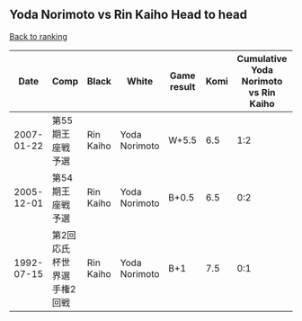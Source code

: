 ## Yoda Norimoto vs Rin Kaiho Head to head

[Back to ranking](../../index.md)




| **Date** | **Comp** | **Black** | **White** | **Game result** | **Komi** | **Cumulative Yoda Norimoto vs Rin Kaiho** | **Yoda Norimoto streak** | **Rin Kaiho streak** | 
| --- | --- | --- | --- | --- | --- | --- | --- | --- |
| 2007-01-22 | 第55期王座戦予選 | Rin Kaiho | Yoda Norimoto | W+5.5 | 6.5 | 1:2 | 1 | 0 | 
| 2005-12-01 | 第54期王座戦予選 | Rin Kaiho | Yoda Norimoto | B+0.5 | 6.5 | 0:2 | 0 | 2 | 
| 1992-07-15 | 第2回応氏杯世界選手権2回戦 | Rin Kaiho | Yoda Norimoto | B+1 | 7.5 | 0:1 | 0 | 1 |




